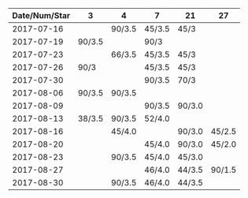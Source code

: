 Date/Num/Star   |  3     |  4     | 7      | 21     | 27     |
----------------|--------|--------|--------|--------|--------|
2017-07-16      |        | 90/3.5 | 45/3.5 | 45/3   |        |
2017-07-19      | 90/3.5 |        | 90/3   |        |        |
2017-07-23      |        | 66/3.5 | 45/3.5 | 45/3   |        |
2017-07-26      | 90/3   |        | 45/3.5 | 45/3   |        |
2017-07-30      |        |        | 90/3.5 | 70/3   |        |
2017-08-06      | 90/3.5 | 90/3.5 |        |        |        |
2017-08-09      |        |        | 90/3.5 | 90/3.0 |        |
2017-08-13      | 38/3.5 | 90/3.5 | 52/4.0 |        |        |
2017-08-16      |        | 45/4.0 |        | 90/3.0 | 45/2.5 |
2017-08-20      |        |        | 45/4.0 | 90/3.0 | 45/2.0 |
2017-08-23      |        | 90/3.5 | 45/4.0 | 45/3.0 |        |
2017-08-27      |        |        | 46/4.0 | 44/3.5 | 90/1.5
2017-08-30      |        | 90/3.5 | 46/4.0 | 44/3.5 |    
